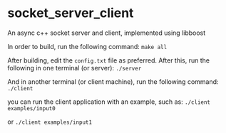 # socket_server_client
An async c++ socket server and client, implemented using libboost

In order to build, run the following command:
```make all```

After building, edit the `config.txt` file as preferred. After this, run the following in one terminal (or server):
```./server```

And in another terminal (or client machine), run the following command:
```./client```

you can run the client application with an example, such as:
```./client examples/input0```

or 
```./client examples/input1```
